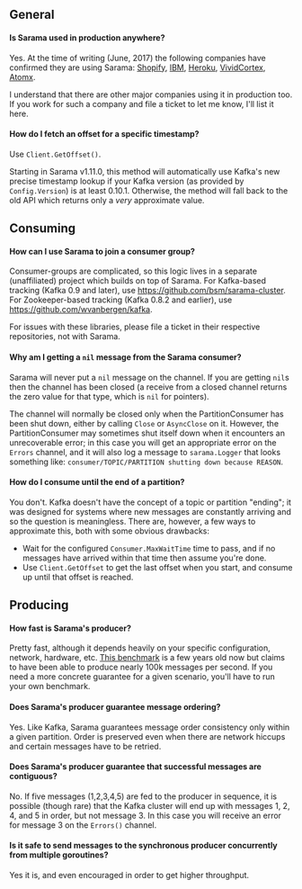 ## General

#### Is Sarama used in production anywhere?

Yes. At the time of writing (June, 2017) the following companies have confirmed they are using Sarama: [Shopify](https://www.shopify.com/), [IBM](https://www.ibm.com/), [Heroku](https://www.heroku.com/), [VividCortex](https://www.vividcortex.com/), [Atomx](https://www.atomx.com/).

I understand that there are other major companies using it in production too. If you work for such a company and file a ticket to let me know, I'll list it here.

#### How do I fetch an offset for a specific timestamp?

Use `Client.GetOffset()`.

Starting in Sarama v1.11.0, this method will automatically use Kafka's new precise timestamp lookup if your Kafka version (as provided by `Config.Version`) is at least 0.10.1. Otherwise, the method will fall back to the old API which returns only a *very* approximate value.

## Consuming

#### How can I use Sarama to join a consumer group?

Consumer-groups are complicated, so this logic lives in a separate (unaffiliated) project which builds on top of Sarama. For Kafka-based tracking (Kafka 0.9 and later), use https://github.com/bsm/sarama-cluster. For Zookeeper-based tracking (Kafka 0.8.2 and earlier), use https://github.com/wvanbergen/kafka.

For issues with these libraries, please file a ticket in their respective repositories, not with Sarama.

#### Why am I getting a `nil` message from the Sarama consumer?

Sarama will never put a `nil` message on the channel. If you are getting `nil`s then the channel has been closed (a receive from a closed channel returns the zero value for that type, which is `nil` for pointers).

The channel will normally be closed only when the PartitionConsumer has been shut down, either by calling `Close` or `AsyncClose` on it. However, the PartitionConsumer may sometimes shut itself down when it encounters an unrecoverable error; in this case you will get an appropriate error on the `Errors` channel, and it will also log a message to `sarama.Logger` that looks something like: `consumer/TOPIC/PARTITION shutting down because REASON`.

#### How do I consume until the end of a partition?

You don't. Kafka doesn't have the concept of a topic or partition "ending"; it was designed for systems where new messages are constantly arriving and so the question is meaningless. There are, however, a few ways to approximate this, both with some obvious drawbacks:
- Wait for the configured `Consumer.MaxWaitTime` time to pass, and if no messages have arrived within that time then assume you're done.
- Use `Client.GetOffset` to get the last offset when you start, and consume up until that offset is reached. 

## Producing

#### How fast is Sarama's producer?

Pretty fast, although it depends heavily on your specific configuration, network, hardware, etc. [This benchmark](http://bravenewgeek.com/dissecting-message-queues/) is a few years old now but claims to have been able to produce nearly 100k messages per second. If you need a more concrete guarantee for a given scenario, you'll have to run your own benchmark.

#### Does Sarama's producer guarantee message ordering?

Yes. Like Kafka, Sarama guarantees message order consistency only within a given partition. Order is preserved even when there are network hiccups and certain messages have to be retried.

#### Does Sarama's producer guarantee that successful messages are contiguous?

No. If five messages (1,2,3,4,5) are fed to the producer in sequence, it is possible (though rare) that the Kafka cluster will end up with messages 1, 2, 4, and 5 in order, but not message 3. In this case you will receive an error for message 3 on the `Errors()` channel.

#### Is it safe to send messages to the synchronous producer concurrently from multiple goroutines?

Yes it is, and even encouraged in order to get higher throughput.